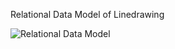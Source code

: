 Relational Data Model of Linedrawing

![Relational Data Model](https://user-images.githubusercontent.com/29935149/125570869-6ae26109-10bf-4314-bfff-5993703a7554.jpg)
